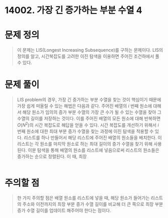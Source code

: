 # 14002. 가장 긴 증가하는 부분 수열 4

# 문제 정의
> 이 문제는 LIS(Longest Increasing Subsequence)를 구하는 문제이다.
> LIS의 정의를 알고, 시간복잡도를 고려한 이진 탐색을 이용하면 주어진 조건하에서 풀 수 있다.

# 문제 풀이
> LIS problem의 경우, 가장 긴 증가하는 부분 수열을 찾는 것이 핵심이기 때문에 가장 쉽게 떠올릴 수 있는 해법은 다음과 같다.
> 주어진 배열의 $i$ 번째 원소에 대해서 해당 원소가 임의의 증가 부분 수열의 가장 큰 수가 될 수 있는 수열을 찾아 그 수열의 길이를 저장하는 것이다.
> 이를 주어진 배열의 모든 원소에 대해 반복하면 $O(N^2)$의 시간 복잡도로 해답을 얻을 수 있다.
> 시간 복잡도를 개선하기 위해서 $i$ 번째 원소에 대한 최대 부분 증가 수열을 찾는 과정에 이진 탐색을 적용할 수 있다.
> 리스트를 하나 만들어서 해당 리스트에 주어진 배열의 원소들을 배치한다.
> 이 리스트는 각 원소를 마지막 원소로 하는 최대 길이의 증가 수열을 찾기 위해 사용된다.
> 이분 탐색을 통해 배열의 원소를 리스트에 넣음으로써 리스트의 원소들은 증가하는 순으로 정렬된다.
> 이 때, 최장 

```

```
# 주의할 점
> 한 가지 주의할 점은 배열 원소를 리스트에 넣을 때, 해당 원소가 들어가는 리스트의 주소와 이전까지의 최장 부분 증가 수열 길이를 비교해 더 큰 쪽으로 최장 부분 증가 수열 길이를 업데이트 해주어야 한다는 점이다.

